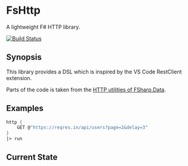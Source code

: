 # FsHttp
A lightweight F# HTTP library.

[![Build Status](https://travis-ci.org/ronaldschlenker/FsHttp.svg?branch=master)](https://travis-ci.org/ronaldschlenker/FsHttp)

## Synopsis
This library provides a DSL which is inspired by the VS Code RestClient extension.

Parts of the code is taken from the [HTTP utilities of FSharp.Data](http://fsharp.github.io/FSharp.Data/library/Http.html).

## Examples

```fsharp
http {
    GET @"https://reqres.in/api/users?page=2&delay=3"
}
|> run
```

## Current State
